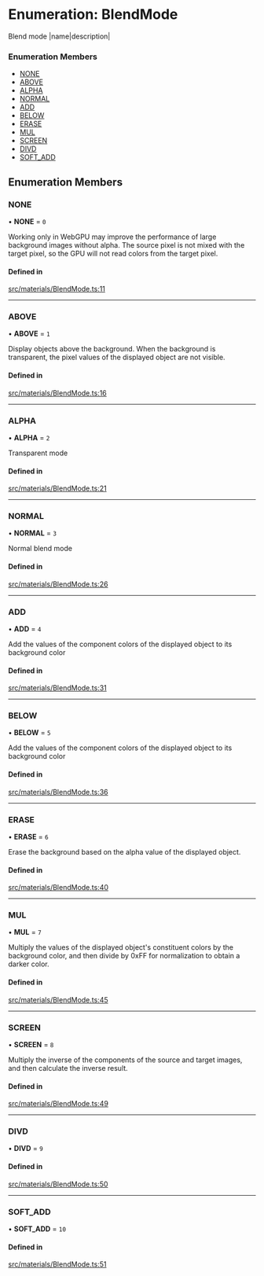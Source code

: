 # Enumeration: BlendMode

Blend mode
|name|description|


### Enumeration Members

- [NONE](BlendMode.md#none)
- [ABOVE](BlendMode.md#above)
- [ALPHA](BlendMode.md#alpha)
- [NORMAL](BlendMode.md#normal)
- [ADD](BlendMode.md#add)
- [BELOW](BlendMode.md#below)
- [ERASE](BlendMode.md#erase)
- [MUL](BlendMode.md#mul)
- [SCREEN](BlendMode.md#screen)
- [DIVD](BlendMode.md#divd)
- [SOFT\_ADD](BlendMode.md#soft_add)

## Enumeration Members

### NONE

• **NONE** = ``0``

Working only in WebGPU may improve the performance of large background images without alpha.
The source pixel is not mixed with the target pixel, so the GPU will not read colors from the target pixel.

#### Defined in

[src/materials/BlendMode.ts:11](https://github.com/Orillusion/orillusion/blob/main/src/materials/BlendMode.ts#L11)

___

### ABOVE

• **ABOVE** = ``1``

Display objects above the background. When the background is transparent, 
the pixel values of the displayed object are not visible.

#### Defined in

[src/materials/BlendMode.ts:16](https://github.com/Orillusion/orillusion/blob/main/src/materials/BlendMode.ts#L16)

___

### ALPHA

• **ALPHA** = ``2``

Transparent mode

#### Defined in

[src/materials/BlendMode.ts:21](https://github.com/Orillusion/orillusion/blob/main/src/materials/BlendMode.ts#L21)

___

### NORMAL

• **NORMAL** = ``3``

Normal blend mode

#### Defined in

[src/materials/BlendMode.ts:26](https://github.com/Orillusion/orillusion/blob/main/src/materials/BlendMode.ts#L26)

___

### ADD

• **ADD** = ``4``

Add the values of the component colors of the displayed object to its background color

#### Defined in

[src/materials/BlendMode.ts:31](https://github.com/Orillusion/orillusion/blob/main/src/materials/BlendMode.ts#L31)

___

### BELOW

• **BELOW** = ``5``

Add the values of the component colors of the displayed object to its background color

#### Defined in

[src/materials/BlendMode.ts:36](https://github.com/Orillusion/orillusion/blob/main/src/materials/BlendMode.ts#L36)

___

### ERASE

• **ERASE** = ``6``

Erase the background based on the alpha value of the displayed object.

#### Defined in

[src/materials/BlendMode.ts:40](https://github.com/Orillusion/orillusion/blob/main/src/materials/BlendMode.ts#L40)

___

### MUL

• **MUL** = ``7``

Multiply the values of the displayed object's constituent colors by the background color, 
and then divide by 0xFF for normalization to obtain a darker color.

#### Defined in

[src/materials/BlendMode.ts:45](https://github.com/Orillusion/orillusion/blob/main/src/materials/BlendMode.ts#L45)

___

### SCREEN

• **SCREEN** = ``8``

Multiply the inverse of the components of the source and target images, and then calculate the inverse result.

#### Defined in

[src/materials/BlendMode.ts:49](https://github.com/Orillusion/orillusion/blob/main/src/materials/BlendMode.ts#L49)

___

### DIVD

• **DIVD** = ``9``

#### Defined in

[src/materials/BlendMode.ts:50](https://github.com/Orillusion/orillusion/blob/main/src/materials/BlendMode.ts#L50)

___

### SOFT\_ADD

• **SOFT\_ADD** = ``10``

#### Defined in

[src/materials/BlendMode.ts:51](https://github.com/Orillusion/orillusion/blob/main/src/materials/BlendMode.ts#L51)
